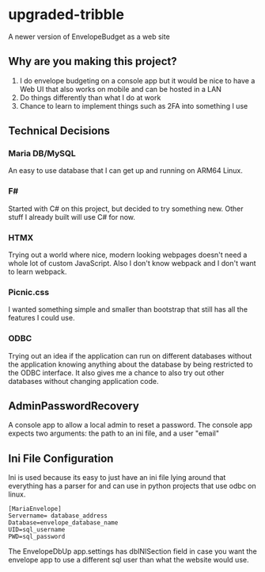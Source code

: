 # upgraded-tribble
A newer version of EnvelopeBudget as a web site

## Why are you making this project?
1. I do envelope budgeting on a console app but it would be nice to have a Web UI that also works on mobile and can be hosted in a LAN
2. Do things differently than what I do at work
3. Chance to learn to implement things such as 2FA into something I use

## Technical Decisions

### Maria DB/MySQL
An easy to use database that I can get up and running on ARM64 Linux.

### F#
Started with C# on this project, but decided to try something new. Other stuff I already built will use C# for now.

### HTMX
Trying out a world where nice, modern looking webpages doesn't need a whole lot of custom JavaScript.
Also I don't know webpack and I don't want to learn webpack.

### Picnic.css
I wanted something simple and smaller than bootstrap that still has all the features I could use.

### ODBC
Trying out an idea if the application can run on different databases without the application knowing anything about the database
by being restricted to the ODBC interface. It also gives me a chance to also try out other databases without changing application code.

## AdminPasswordRecovery
A console app to allow a local admin to reset a password.
The console app expects two arguments: the path to an ini file, and a user "email"


## Ini File Configuration
Ini is used because its easy to just have an ini file lying around that everything has a parser for and
can use in python projects that use odbc on linux.
```
[MariaEnvelope]
Servername= database_address
Database=envelope_database_name
UID=sql_username
PWD=sql_password
```
The EnvelopeDbUp app.settings has dbINISection field in case you want the envelope app to use a 
different sql user than what the website would use.
